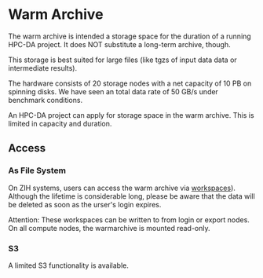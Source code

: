 # Warm Archive

The warm archive is intended a storage space for the duration of a running HPC-DA project.
It does NOT substitute a long-term archive, though.

This storage is best suited for large files (like tgzs of input data data or intermediate results).

The hardware consists of 20 storage nodes with a net capacity of 10 PB on spinning disks.
We have seen an total data rate of 50 GB/s under benchmark conditions.

An HPC-DA project can apply for storage space in the warm archive.
This is limited in capacity and
duration.

## Access

### As File System

On ZIH systems, users can access the warm archive via [workspaces](workspaces.md)).
Although the lifetime is considerable long, please be aware that the data will be
deleted as soon as the urser's login expires.

Attention: These workspaces can be written to from login or export nodes.
On all compute nodes, the warmarchive is mounted read-only.

### S3

A limited S3 functionality is available.
